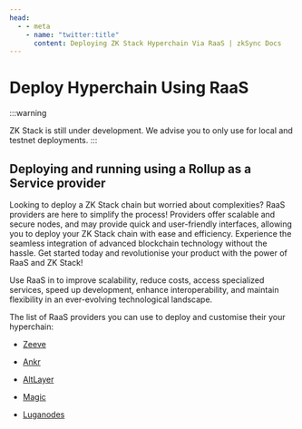 ```yaml
---
head:
  - - meta
    - name: "twitter:title"
      content: Deploying ZK Stack Hyperchain Via RaaS | zkSync Docs
---
```


# Deploy Hyperchain Using RaaS

:::warning

ZK Stack is still under development. We advise you to only use for local and testnet deployments.
:::

## Deploying and running using a Rollup as a Service provider

Looking to deploy a ZK Stack chain but worried about complexities? RaaS providers are here to simplify the process! Providers offer scalable and secure nodes, and may provide quick and user-friendly interfaces, allowing you to deploy your ZK Stack chain with ease and efficiency. Experience the seamless integration of advanced blockchain technology without the hassle. Get started today and revolutionise your product with the power of RaaS and ZK Stack!

Use RaaS in to improve scalability, reduce costs, access specialized services, speed up development, enhance interoperability, and maintain flexibility in an ever-evolving technological landscape.

The list of RaaS providers you can use to deploy and customise their your hyperchain:

<!-- * [Caldera](https://www.caldera.xyz/) -->

- [Zeeve](https://www.zeeve.io/appchains/zksync-hyperchains-zkrollups/)

- [Ankr](https://azuremarketplace.microsoft.com/en-us/marketplace/apps/ankrpbc1684783099666.ankr_appchains?tab=Overview/)

- [AltLayer](https://altlayer.io/raas)

- [Magic](https://magic.link/docs/blockchains/other-chains/evm/zksync)

- [Luganodes](https://www.luganodes.com/product/zkraas/)
